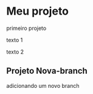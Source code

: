 # Meu projeto

primeiro projeto

texto 1

texto 2

## Projeto Nova-branch

adicionando um novo branch
